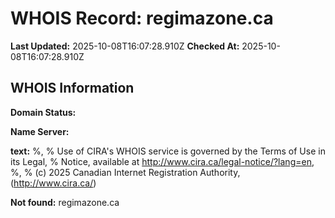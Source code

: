 # WHOIS Record: regimazone.ca

**Last Updated:** 2025-10-08T16:07:28.910Z
**Checked At:** 2025-10-08T16:07:28.910Z

## WHOIS Information

**Domain Status:** 

**Name Server:** 

**text:** %, % Use of CIRA's WHOIS service is governed by the Terms of Use in its Legal, % Notice, available at http://www.cira.ca/legal-notice/?lang=en, %, % (c) 2025 Canadian Internet Registration Authority, (http://www.cira.ca/)

**Not found:** regimazone.ca

